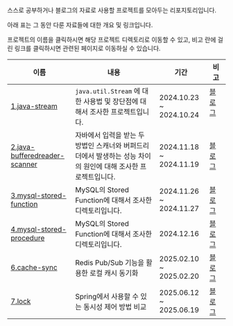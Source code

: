 스스로 공부하거나 블로그의 자료로 사용할 프로젝트를 모아두는 리포지토리입니다.

아래 표는 그 동안 다룬 자료들에 대한 개요 및 링크입니다. 

프로젝트의 이름을 클릭하시면 해당 프로젝트 디렉토리로 이동할 수 있고, 비고 란에 걸린 링크를 클릭하시면 관련된 페이지로 이동하실 수 있습니다.


| 이름 | 내용 | 기간 | 비고 |
|-----|-----|------------|--------|
|[1.java-stream](https://github.com/kgh2120/study-example-code/tree/main/1.java-stream) | `java.util.Stream` 에 대한 사용법 및 장단점에 대해서 조사한 프로젝트입니다. | 2024.10.23 ~ 2024.10.24 | [블로그](https://dev-qhyun.tistory.com/32) &nbsp;&nbsp;&nbsp;&nbsp;&nbsp;&nbsp; |
| [2.java-bufferedreader-scanner](https://github.com/kgh2120/study-example-code/tree/main/2.java-bufferedreader-scanner) | 자바에서 입력을 받는 두 방법인 스캐너와 버퍼드리더에서 발생하는 성능 차이의 원인에 대해 조사한 프로젝트입니다. | 2024.11.18 ~ 2024.11.19 | [블로그](https://dev-qhyun.tistory.com/33)  | 
| [3.mysql-stored-function](https://github.com/kgh2120/study-example-code/tree/main/3.mysql-stored-function) | MySQL의 Stored Function에 대해서 조사한 디렉토리입니다. | 2024.11.26 ~ 2024.11.27 | [블로그](https://dev-qhyun.tistory.com/35) | 
| [4.mysql-stored-procedure](https://github.com/kgh2120/study-example-code/tree/main/4.mysql-stored-procedure) | MySQL의 Stored Function에 대해서 조사한 디렉토리입니다. | 2024.12.16 | [블로그](https://dev-qhyun.tistory.com/37) | 
| [6.cache-sync](https://github.com/kgh2120/study-example-code/tree/main/6.cache-sync) | Redis Pub/Sub 기능을 활용한 로컬 캐시 동기화 | 2025.02.10 ~ 2025.02.20 | [블로그](https://dev-qhyun.tistory.com/39) |
| [7.lock](https://github.com/kgh2120/study-example-code/tree/main/7.lock) | Spring에서 사용할 수 있는 동시성 제어 방법 비교 | 2025.06.12 ~ 2025.06.19 | [블로그](https://dev-qhyun.tistory.com/41) |
